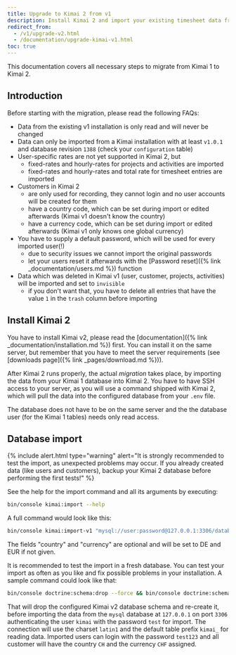 ```yaml
---
title: Upgrade to Kimai 2 from v1
description: Install Kimai 2 and import your existing timesheet data from Kimai 1
redirect_from:
  - /v1/upgrade-v2.html
  - /documentation/upgrade-kimai-v1.html
toc: true
---
```


This documentation covers all necessary steps to migrate from Kimai 1 to Kimai 2.

## Introduction

Before starting with the migration, please read the following FAQs:

- Data from the existing v1 installation is only read and will never be changed
- Data can only be imported from a Kimai installation with at least `v1.0.1` and database revision `1388` (check your `configuration` table)
- User-specific rates are not yet supported in Kimai 2, but
  - fixed-rates and hourly-rates for projects and activities are imported
  - fixed-rates and hourly-rates and total rate for timesheet entries are imported
- Customers in Kimai 2
  - are only used for recording, they cannot login and no user accounts will be created for them
  - have a country code, which can be set during import or edited afterwards (Kimai v1 doesn't know the country)
  - have a currency code, which can be set during import or edited afterwards (Kimai v1 only knows one global currency)
- You have to supply a default password, which will be used for every imported user(!)
  - due to security issues we cannot import the original passwords
  - let your users reset it afterwards with the [Password reset]({% link _documentation/users.md %}) function
- Data which was deleted in Kimai v1 (user, customer, projects, activities) will be imported and set to `invisible`
  - if you don't want that, you have to delete all entries that have the value `1` in the `trash` column before importing

## Install Kimai 2

You have to install Kimai v2, please read the [documentation]({% link _documentation/installation.md %}) first.
You can install it on the same server, but remember that you have to meet the server requirements (see [downloads page]({% link _pages/download.md %})).

After Kimai 2 runs properly, the actual *migration* takes place, by importing the data from your Kimai 1 database into Kimai 2.
You have to have SSH access to your server, as you will use a command shipped with Kimai 2, which will pull the data into the configured database from your `.env` file.

The database does not have to be on the same server and the the database user (for the Kimai 1 tables) needs only read access.
     
## Database import

{% include alert.html type="warning" alert="It is strongly recommended to test the import, as unexpected problems may occur. If you already created data (like users and customers), backup your Kimai 2 database before performing the first tests!" %} 

See the help for the import command and all its arguments by executing:

```bash
bin/console kimai:import --help
```

A full command would look like this:
```bash
bin/console kimai:import-v1 "mysql://user:password@127.0.0.1:3306/database?charset=utf8" "db_prefix" "password" "country" "currency"
```
The fields "country" and "currency" are optional and will be set to DE and EUR if not given. 

It is recommended to test the import in a fresh database. You can test your import as often as you like and fix possible problems in your installation.
A sample command could look like that:
```bash
bin/console doctrine:schema:drop --force && bin/console doctrine:schema:create && bin/console kimai:import-v1 "mysql://kimai:test@127.0.0.1:3306/kimai?charset=latin1" "kimai_" "test123" "CH" "CHF"
```
That will drop the configured Kimai v2 database schema and re-create it, before importing the data from the `mysql` database at `127.0.0.1` on port `3306` authenticating the user `kimai` with the password `test` for import.
The connection will use the charset `latin1` and the default table prefix `kimai_` for reading data. Imported users can login with the password `test123` and all customer will have the country `CH` and the currency `CHF` assigned.
